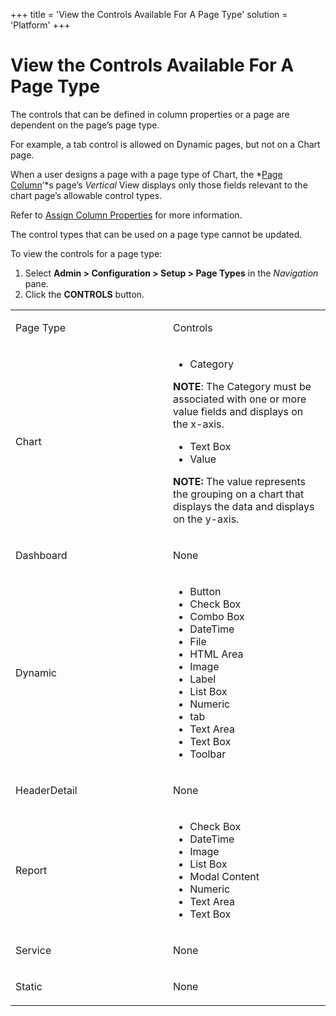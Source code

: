 +++
title = 'View the Controls Available For A Page Type'
solution = 'Platform'
+++

# View the Controls Available For A Page Type

The controls that can be defined in column properties or a page are
dependent on the page’s page type.

For example, a tab control is allowed on Dynamic pages, but not on a
Chart page.

When a user designs a page with a page type of Chart, the *[Page
Column](../Sys_Admin/Page_Desc/Page_Columns_H.htm)’*s page’s *Vertical*
View displays only those fields relevant to the chart page’s allowable
control types.

Refer to [Assign Column Properties](Assign_Column_Properties.htm) for
more information.

The control types that can be used on a page type cannot be updated.

To view the controls for a page type:

1.  Select **Admin \> Configuration \> Setup \> Page Types** in the
    *Navigation* pane.
2.  Click the **CONTROLS** button.

<table>
<colgroup>
<col style="width: 50%" />
<col style="width: 50%" />
</colgroup>
<tbody>
<tr class="odd">
<td><p>Page Type</p></td>
<td><p>Controls</p></td>
</tr>
<tr class="even">
<td><p>Chart</p></td>
<td><ul>
<li>Category</li>
</ul>
<p><strong>NOTE</strong>: The Category must be associated with one or more value fields and displays on the x-axis.</p>
<ul>
<li>Text Box</li>
<li>Value</li>
</ul>
<p><strong>NOTE:</strong> The value represents the grouping on a chart that displays the data and displays on the y-axis.</p></td>
</tr>
<tr class="odd">
<td><p>Dashboard</p></td>
<td><p>None</p></td>
</tr>
<tr class="even">
<td><p>Dynamic</p></td>
<td><ul>
<li>Button</li>
<li>Check Box</li>
<li>Combo Box</li>
<li>DateTime</li>
<li>File</li>
<li>HTML Area</li>
<li>Image</li>
<li>Label</li>
<li>List Box</li>
<li>Numeric</li>
<li>tab</li>
<li>Text Area</li>
<li>Text Box</li>
<li>Toolbar</li>
</ul></td>
</tr>
<tr class="odd">
<td><p>HeaderDetail</p></td>
<td><p>None</p></td>
</tr>
<tr class="even">
<td><p>Report</p></td>
<td><ul>
<li>Check Box</li>
<li>DateTime</li>
<li>Image</li>
<li>List Box</li>
<li>Modal Content</li>
<li>Numeric</li>
<li>Text Area</li>
<li>Text Box</li>
</ul></td>
</tr>
<tr class="odd">
<td><p>Service</p></td>
<td><p>None</p></td>
</tr>
<tr class="even">
<td><p>Static</p></td>
<td><p>None</p></td>
</tr>
</tbody>
</table>
